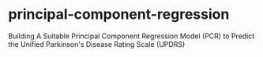 # principal-component-regression
Building A Suitable Principal Component Regression  Model (PCR) to Predict the Unified Parkinson's Disease Rating Scale (UPDRS)

